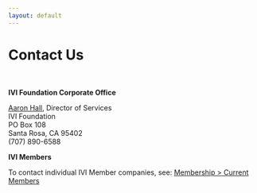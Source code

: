 ```yaml
---
layout: default
---
```

# Contact Us

 

**IVI Foundation Corporate Office**

[Aaron Hall](mailto:execdir@ivifoundation.org), Director of Services  
IVI Foundation  
PO Box 108  
Santa Rosa, CA 95402  
(707) 890-6588  
  

**IVI Members**

To contact individual IVI Member companies, see: [Membership \> Current
Members](membership/current_members.html)
